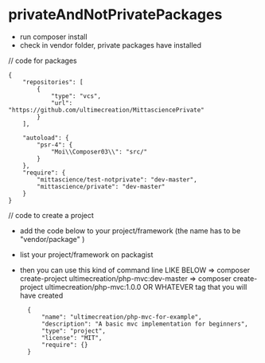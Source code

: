 # privateAndNotPrivatePackages

- run composer install
- check in vendor folder, private packages have installed


// code for packages


    {
        "repositories": [
            {
                "type": "vcs",
                "url": "https://github.com/ultimecreation/MittasciencePrivate"
            }
        ],
        
        "autoload": {
            "psr-4": {
                "Moi\\Composer03\\": "src/"
            }
        },
        "require": {
            "mittascience/test-notprivate": "dev-master",
            "mittascience/private": "dev-master"
        }
    }


// code to create a project

- add the code below to your project/framework (the name has to be "vendor/package" )
- list your project/framework on packagist
- then you can use this kind of command line LIKE BELOW
    => composer create-project ultimecreation/php-mvc:dev-master
    => composer create-project ultimecreation/php-mvc:1.0.0 OR WHATEVER tag that you will have created


        {
            "name": "ultimecreation/php-mvc-for-example",
            "description": "A basic mvc implementation for beginners",
            "type": "project",
            "license": "MIT",
            "require": {}
        }
